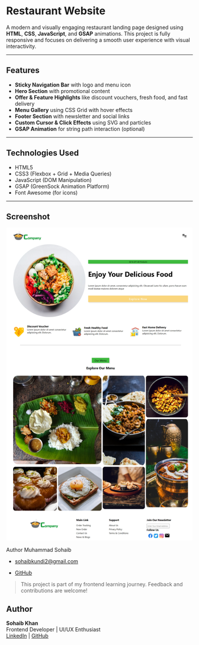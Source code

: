 #  Restaurant Website

A modern and visually engaging restaurant landing page designed using **HTML**, **CSS**, **JavaScript**, and **GSAP** animations. This project is fully responsive and focuses on delivering a smooth user experience with visual interactivity.

---

##  Features

- **Sticky Navigation Bar** with logo and menu icon
- **Hero Section** with promotional content
- **Offer & Feature Highlights** like discount vouchers, fresh food, and fast delivery
- **Menu Gallery** using CSS Grid with hover effects
- **Footer Section** with newsletter and social links
- **Custom Cursor & Click Effects** using SVG and particles
- **GSAP Animation** for string path interaction (optional)

---

##  Technologies Used

- HTML5
- CSS3 (Flexbox + Grid + Media Queries)
- JavaScript (DOM Manipulation)
- GSAP (GreenSock Animation Platform)
- Font Awesome (for icons)

---

##  Screenshot


![Hero Section](./screenshot.png)


 Author
Muhammad Sohaib

-  sohaibkundi2@gmail.com

-  [GitHub](github.com/sohaibkundi2)
> This project is part of my frontend learning journey. Feedback and contributions are welcome!

##  Author

**Sohaib Khan**  
Frontend Developer | UI/UX Enthusiast  
[LinkedIn](https://www.linkedin.com/in/sohaibkundi2/) | [GitHub](https://github.com/sohaibkundi2)
